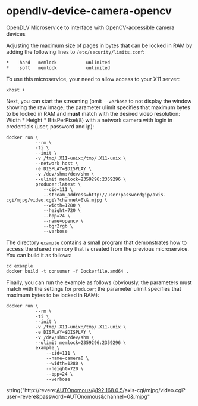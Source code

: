 # opendlv-device-camera-opencv
OpenDLV Microservice to interface with OpenCV-accessible camera devices

Adjusting the maximum size of pages in bytes that can be locked in RAM by adding the following lines to `/etc/security/limits.conf`:

```
*    hard   memlock           unlimited
*    soft   memlock           unlimited
```

To use this microservice, your need to allow access to your X11 server:
```
xhost +
```

Next, you can start the streaming (omit `--verbose` to not display the window showing the raw image; the parameter ulimit specifies that maximum bytes to be locked in RAM and __must__ match with the desired video resolution: Width * Height * BitsPerPixel/8) with a network camera with login in credentials (user, password and ip):
```
docker run \
           --rm \
           -ti \
           --init \
           -v /tmp/.X11-unix:/tmp/.X11-unix \
           --network host \
           -e DISPLAY=$DISPLAY \
           -v /dev/shm:/dev/shm \
           --ulimit memlock=2359296:2359296 \
           producer:latest \
              --cid=111 \
              --stream_address=http://user:password@ip/axis-cgi/mjpg/video.cgi\?channel=0\&.mjpg \
              --width=1280 \
              --height=720 \
              --bpp=24 \
              --name=opencv \
              --bgr2rgb \
              --verbose

```

The directory `example` contains a small program that demonstrates how to access the shared memory that is created from the previous microservice. You can build it as follows:

```
cd example
docker build -t consumer -f Dockerfile.amd64 .
```

Finally, you can run the example as follows (obviously, the parameters must match with the settings for `producer`; the parameter ulimit specifies that maximum bytes to be locked in RAM):

```
docker run \
           --rm \
           -ti \
           --init \
           -v /tmp/.X11-unix:/tmp/.X11-unix \
           -e DISPLAY=$DISPLAY \
           -v /dev/shm:/dev/shm \
           --ulimit memlock=2359296:2359296 \
           example \
               --cid=111 \
               --name=camera0 \
               --width=1280 \
               --height=720 \
               --bpp=24 \
               --verbose
```
string("http://revere:AUTOnomous@192.168.0.5/axis-cgi/mjpg/video.cgi?user=revere&password=AUTOnomous&channel=0&.mjpg"